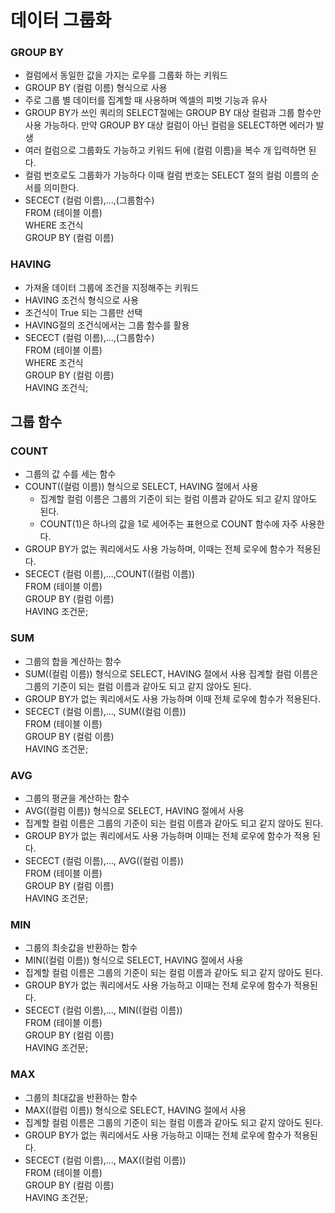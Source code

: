 # 데이터 그룹화
### GROUP BY
- 컬럼에서 동일한 값을 가지는 로우를 그룹화 하는 키워드
- GROUP BY (컬럼 이름) 형식으로 사용
- 주로 그룹 별 데이터를 집계할 때 사용하며 엑셀의 피벗 기능과 유사
- GROUP BY가 쓰인 쿼리의 SELECT절에는 GROUP BY 대상 컬럼과 그룹 함수만 사용 가능하다. 만약 GROUP BY 대상 컬럼이 아닌 컬럼을 SELECT하면 에러가 발생
- 여러 컬럼으로 그룹화도 가능하고 키워드 뒤에 (컬럼 이름)을 복수 개 입력하면 된다.
- 컬럼 번호로도 그룹화가 가능하다 이때 컬럼 번호는 SELECT 절의 컬럼 이름의 순서를 의미한다.
- SECECT (컬럼 이름),...,(그룹함수) </br>
  FROM (테이블 이름) </br>
  WHERE 조건식 </br>
  GROUP BY (컬럼 이름) </br>


### HAVING
- 가져올 데이터 그룹에 조건을 지정해주는 키워드
- HAVING 조건식 형식으로 사용
- 조건식이 True 되는 그룹만 선택
- HAVING절의 조건식에서는 그룹 함수를 활용
- SECECT (컬럼 이름),...,(그룹함수) </br>
  FROM (테이블 이름) </br>
  WHERE 조건식 </br>
  GROUP BY (컬럼 이름) </br>
  HAVING 조건식;
  
## 그룹 함수
### COUNT
- 그룹의 값 수를 세는 함수
- COUNT((컬럼 이름)) 형식으로 SELECT, HAVING 절에서 사용
  - 집계할 컬럼 이름은 그룹의 기준이 되는 컬럼 이름과 같아도 되고 같지 않아도 된다.
  - COUNT(1)은 하나의 값을 1로 세어주는 표현으로 COUNT 함수에 자주 사용한다.
- GROUP BY가 없는 쿼리에서도 사용 가능하며, 이때는 전체 로우에 함수가 적용된다.  
- SECECT (컬럼 이름),...,COUNT((컬럼 이름)) </br>
  FROM (테이블 이름) </br>
  GROUP BY (컬럼 이름) </br>
  HAVING 조건문;
  
### SUM
- 그룹의 합을 계산하는 함수
- SUM((컬럼 이름)) 형식으로 SELECT, HAVING 절에서 사용 집계할 컬럼 이름은 그룹의 기준이 되는 컬럼 이름과 같아도 되고 같지 않아도 된다.
- GROUP BY가 없는 쿼리에서도 사용 가능하며 이때 전체 로우에 함수가 적용된다.
- SECECT (컬럼 이름),..., SUM((컬럼 이름)) </br>
  FROM (테이블 이름) </br>
  GROUP BY (컬럼 이름) </br>
  HAVING 조건문;
  
### AVG
- 그룹의 평균을 계산하는 함수
- AVG((컬럼 이름)) 형식으로 SELECT, HAVING 절에서 사용
- 집계할 컬럼 이름은 그룹의 기준이 되는 컬럼 이름과 같아도 되고 같지 않아도 된다.
- GROUP BY가 없는 쿼리에서도 사용 가능하며 이때는 전체 로우에 함수가 적용 된다.
- SECECT (컬럼 이름),..., AVG((컬럼 이름)) </br>
  FROM (테이블 이름) </br>
  GROUP BY (컬럼 이름) </br>
  HAVING 조건문;
  
### MIN
- 그룹의 최솟값을 반환하는 함수
- MIN((컬럼 이름)) 형식으로 SELECT, HAVING 절에서 사용
- 집계할 컬럼 이름은 그룹의 기준이 되는 컬럼 이름과 같아도 되고 같지 않아도 된다.
- GROUP BY가 없는 쿼리에서도 사용 가능하고 이때는 전체 로우에 함수가 적용된다.
- SECECT (컬럼 이름),..., MIN((컬럼 이름)) </br>
  FROM (테이블 이름) </br>
  GROUP BY (컬럼 이름) </br>
  HAVING 조건문;
  
### MAX
- 그룹의 최대값을 반환하는 함수
- MAX((컬럼 이름)) 형식으로 SELECT, HAVING 절에서 사용
- 집계할 컬럼 이름은 그룹의 기준이 되는 컬럼 이름과 같아도 되고 같지 않아도 된다.
- GROUP BY가 없는 쿼리에서도 사용 가능하고 이때는 전체 로우에 함수가 적용된다.
- SECECT (컬럼 이름),..., MAX((컬럼 이름)) </br>
  FROM (테이블 이름) </br>
  GROUP BY (컬럼 이름) </br>
  HAVING 조건문;


































  
  
  
  
  
